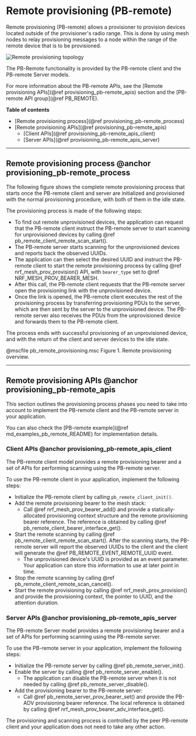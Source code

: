 # Remote provisioning (PB-remote)

Remote provisioning (PB-remote) allows a provisioner to provision devices located outside
of the provisioner's radio range. This is done by using mesh nodes to relay provisioning
messages to a node within the range of the remote device that is to be provisioned.

![Remote provisioning topology](images/remote_provisioning.png)

The PB-Remote functionality is provided by the PB-remote client and the PB-remote Server models.

For more information about the PB-remote APIs, see
the [Remote provisioning APIs](@ref provisioning_pb-remote_apis) section
and the [PB-remote API group](@ref PB_REMOTE).

**Table of contents**
- [Remote provisioning process](@ref provisioning_pb-remote_process)
- [Remote provisioning APIs](@ref provisioning_pb-remote_apis)
    - [Client APIs](@ref provisioning_pb-remote_apis_client)
    - [Server APIs](@ref provisioning_pb-remote_apis_server)


---


## Remote provisioning process @anchor provisioning_pb-remote_process

The following figure shows the complete remote provisioning process that starts once the PB-remote
client and server are initialized and provisioned with the normal provisioning procedure,
with both of them in the idle state.

The provisioning process is made of the following steps:
- To find out remote unprovisioned devices, the application can request that the PB-remote client
instruct the PB-remote server to start scanning for unprovisioned devices by
calling @ref pb_remote_client_remote_scan_start().
- The PB-remote server starts scanning for the unprovisioned devices and reports
back the observed UUIDs.
- The application can then select the desired UUID and instruct the PB-remote client to start the
remote provisioning process by calling @ref nrf_mesh_prov_provision() API, with `bearer_type`
set to @ref NRF_MESH_PROV_BEARER_MESH.
- After this call, the PB-remote client requests that the PB-remote server open the provisioning link
with the unprovisioned device.
- Once the link is opened, the PB-remote client executes the rest of the provisioning process
by transferring provisioning PDUs to the server, which are then sent by the server
to the unprovisioned device. The PB-remote server also receives the PDUs
from the unprovisioned device and forwards them to the PB-remote client.

The process ends with successful provisioning of an unprovisioned device, and with the return of the
client and server devices to the idle state.

@mscfile pb_remote_provisioning.msc  Figure 1. Remote provisioning overview.


---

## Remote provisioning APIs @anchor provisioning_pb-remote_apis

This section outlines the provisioning process phases you need to take into account to implement
the PB-remote client and the PB-remote server in your application.

You can also check the [PB-remote example](@ref md_examples_pb_remote_README)
for implementation details.

### Client APIs @anchor provisioning_pb-remote_apis_client

The PB-remote client model provides a remote provisioning bearer and a set of APIs for performing
scanning using the PB-remote server.

To use the PB-remote client in your application, implement the following steps:
- Initialize the PB-remote client by calling `pb_remote_client_init()`.
- Add the remote provisioning bearer to the mesh stack:
    - Call @ref nrf_mesh_prov_bearer_add() and provide a statically-allocated provisioning context
    structure and the remote provisioning bearer reference. The reference is obtained by calling
    @ref pb_remote_client_bearer_interface_get().
- Start the remote scanning by calling @ref pb_remote_client_remote_scan_start(). After the scanning
starts, the PB-remote server will report the observed UUIDs to the client and the client will generate
the @ref PB_REMOTE_EVENT_REMOTE_UUID event.
    - The unprovisioned device's UUID is provided as an event parameter. Your application can store
    this information to use at later point in time.
- Stop the remote scanning by calling @ref pb_remote_client_remote_scan_cancel().
- Start the remote provisioning by calling @ref nrf_mesh_prov_provision() and provide the
 provisioning context, the pointer to UUID, and the attention duration.


### Server APIs @anchor provisioning_pb-remote_apis_server

The PB-remote Server model provides a remote provisioning bearer and a set of APIs for performing
scanning using the PB-remote server.

To use the PB-remote server in your application, implement the following steps:
- Initialize the PB-remote server by calling @ref pb_remote_server_init().
- Enable the server by calling @ref pb_remote_server_enable().
    - The application can disable the PB-remote server when it is not needed
    by calling @ref pb_remote_server_disable().
- Add the provisioning bearer to the PB-remote server:
    - Call @ref pb_remote_server_prov_bearer_set() and provide the PB-ADV provisioning bearer
    reference. The local reference is obtained by calling @ref nrf_mesh_prov_bearer_adv_interface_get().

The provisioning and scanning process is controlled by the peer PB-remote client and your
application does not need to take any other action.